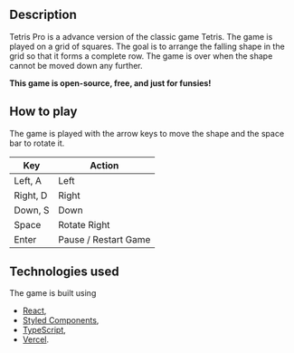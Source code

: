 ## Description
Tetris Pro is a advance version of the classic game Tetris. The game is played on a grid of squares. The goal is to arrange the falling shape in the grid so that it forms a complete row. The game is over when the shape cannot be moved down any further.

**This game is open-source, free, and just for funsies!**


## How to play
The game is played with the arrow keys to move the shape and the space bar to rotate it.

| Key   | Action |
| ----- | ------ |
| Left, A  | Left   |
| Right, D | Right  |
| Down, S  | Down   |
| Space    | Rotate Right |
| Enter    | Pause / Restart Game |

## Technologies used
The game is built using 
* [React](https://reactjs.org/),
* [Styled Components](https://styled-components.com/),
* [TypeScript](https://www.typescriptlang.org/),
* [Vercel](https://vercel.com/).



